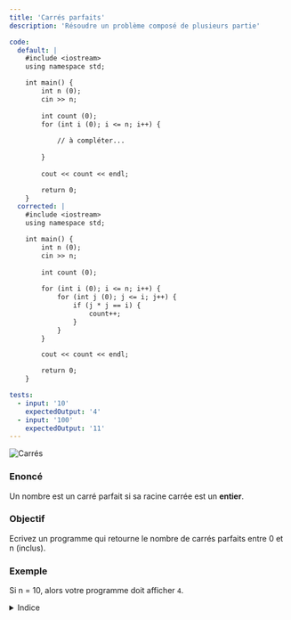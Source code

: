 ```yaml
---
title: 'Carrés parfaits'
description: 'Résoudre un problème composé de plusieurs partie'

code:
  default: |
    #include <iostream>
    using namespace std;

    int main() {
        int n (0); 
        cin >> n;
            
        int count (0);        
        for (int i (0); i <= n; i++) {  
                
            // à compléter...        
        
        }        
        
        cout << count << endl;

        return 0;
    }
  corrected: |
    #include <iostream>
    using namespace std;

    int main() {
        int n (0); 
        cin >> n;
                
        int count (0); 
                
        for (int i (0); i <= n; i++) {  
            for (int j (0); j <= i; j++) {
                if (j * j == i) {
                    count++;
                }
            }
        }        

        cout << count << endl;

        return 0;
    }

tests:
  - input: '10'
    expectedOutput: '4'
  - input: '100'
    expectedOutput: '11'
---
```


![Carrés](/banner/carres.png)

### Enoncé

Un nombre est un carré parfait si sa racine carrée est un **entier**.

### Objectif

Ecrivez un programme qui retourne le nombre de carrés parfaits entre 0 et n (inclus).

### Exemple

Si n = 10, alors votre programme doit afficher `4`.

<details>
  <summary>Indice</summary>
  Utilisez deux boucles for : une pour parcourir les nombres de 0 à n et une autre pour chercher s’il existe une racine entière de ces nombres.
</details>
